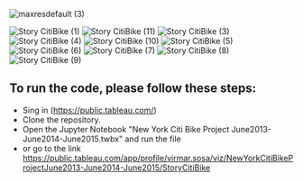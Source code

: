 ![maxresdefault (3)](https://github.com/VirmarSosa/NYCitibike/assets/118692087/9488c2a8-50b0-48e9-af5b-b52b3a1d3b3e)

![Story CitiBike  (1)](https://github.com/VirmarSosa/NYCitibike/assets/118692087/18235ae3-442a-48cd-9eb3-d03b39b826c4)
![Story CitiBike  (11)](https://github.com/VirmarSosa/NYCitibike/assets/118692087/b923cb39-4abb-40ee-838d-8da312226733)
![Story CitiBike  (3)](https://github.com/VirmarSosa/NYCitibike/assets/118692087/e72333ed-6592-4e68-a68f-6d85f3deda4b)
![Story CitiBike  (4)](https://github.com/VirmarSosa/NYCitibike/assets/118692087/2955dbac-7369-4181-ac76-c692c230dbd6)
![Story CitiBike  (10)](https://github.com/VirmarSosa/NYCitibike/assets/118692087/9b301744-9290-446b-bf14-c4bc7faa1160)
![Story CitiBike  (5)](https://github.com/VirmarSosa/NYCitibike/assets/118692087/21bfd88a-94d1-47e3-a1d6-77ca25b22a9c)
![Story CitiBike  (6)](https://github.com/VirmarSosa/NYCitibike/assets/118692087/2204dab3-37d2-4024-a040-8334c09552cf)
![Story CitiBike  (7)](https://github.com/VirmarSosa/NYCitibike/assets/118692087/7d636842-7eae-4097-932a-108e82548815)
![Story CitiBike  (8)](https://github.com/VirmarSosa/NYCitibike/assets/118692087/0b3b0781-d9e7-412a-9b54-e3c40d5e81a5)
![Story CitiBike  (9)](https://github.com/VirmarSosa/NYCitibike/assets/118692087/8f4a8196-eaa4-4744-91d5-13669c570e75)

## To run the code, please follow these steps:

- Sing in (https://public.tableau.com/)
- Clone the repository.
- Open the Jupyter Notebook "New York Citi Bike Project June2013-June2014-June2015.twbx" and run the file
- or go to the link https://public.tableau.com/app/profile/virmar.sosa/viz/NewYorkCitiBikeProjectJune2013-June2014-June2015/StoryCitiBike
